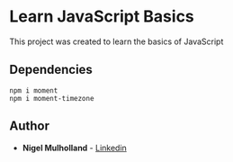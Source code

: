 # Learn JavaScript Basics
This project was created to learn the basics of JavaScript

## Dependencies
```
npm i moment
npm i moment-timezone
```  

## Author
* **Nigel Mulholland** - [Linkedin](https://www.linkedin.com/in/nigel-mulholland/) 
